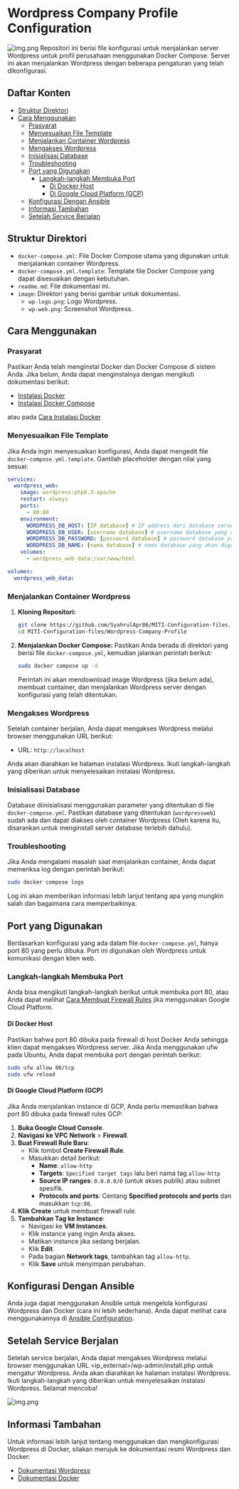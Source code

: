 # Wordpress Company Profile Configuration
![img.png](image/wp-logo.png)
Repositori ini berisi file konfigurasi untuk menjalankan server Wordpress untuk profil perusahaan menggunakan Docker Compose. Server ini akan menjalankan Wordpress dengan beberapa pengaturan yang telah dikonfigurasi.

## Daftar Konten

- [Struktur Direktori](#struktur-direktori)
- [Cara Menggunakan](#cara-menggunakan)
  - [Prasyarat](#prasyarat)
  - [Menyesuaikan File Template](#menyesuaikan-file-template)
  - [Menjalankan Container Wordpress](#menjalankan-container-wordpress)
  - [Mengakses Wordpress](#mengakses-wordpress)
  - [Inisialisasi Database](#inisialisasi-database)
  - [Troubleshooting](#troubleshooting)
  - [Port yang Digunakan](#port-yang-digunakan)
    - [Langkah-langkah Membuka Port](#langkah-langkah-membuka-port)
      - [Di Docker Host](#di-docker-host)
      - [Di Google Cloud Platform (GCP)](#di-google-cloud-platform-gcp)
  - [Konfigurasi Dengan Ansible](#konfigurasi-dengan-ansible)
  - [Informasi Tambahan](#informasi-tambahan)
  - [Setelah Service Berjalan](#setelah-service-berjalan)

## Struktur Direktori

- `docker-compose.yml`: File Docker Compose utama yang digunakan untuk menjalankan container Wordpress.
- `docker-compose.yml.template`: Template file Docker Compose yang dapat disesuaikan dengan kebutuhan.
- `readme.md`: File dokumentasi ini.
- `image`: Direktori yang berisi gambar untuk dokumentasi.
    - `wp-logo.png`: Logo Wordpress.
    - `wp-web.png`: Screenshot Wordpress.

## Cara Menggunakan

### Prasyarat

Pastikan Anda telah menginstal Docker dan Docker Compose di sistem Anda. Jika belum, Anda dapat menginstalnya dengan mengikuti dokumentasi berikut:

- [Instalasi Docker](https://docs.docker.com/get-docker/)
- [Instalasi Docker Compose](https://docs.docker.com/compose/install/)

atau pada [Cara Instalasi Docker](../readme.md#instalasi-docker)

### Menyesuaikan File Template

Jika Anda ingin menyesuaikan konfigurasi, Anda dapat mengedit file `docker-compose.yml.template`. Gantilah placeholder dengan nilai yang sesuai:

```yaml
services:
  wordpress_web:
    image: wordpress:php8.3-apache
    restart: always
    ports:
      - 80:80
    environment:
      WORDPRESS_DB_HOST: [IP database] # IP address dari database server yang akan dihubungkan, bisa menggunakan IP internal atau eksternal jika sudah diatur (direkomendasikan menggunakan IP internal agar lebih aman dan cepat)
      WORDPRESS_DB_USER: [username database] # username database yang akan digunakan oleh service ini
      WORDPRESS_DB_PASSWORD: [password database] # password database yang akan digunakan oleh service ini
      WORDPRESS_DB_NAME: [nama database] # nama database yang akan digunakan oleh service ini
    volumes:
      - wordpress_web_data:/var/www/html

volumes:
  wordpress_web_data:
```

### Menjalankan Container Wordpress

1. **Kloning Repositori:**
   ```bash
   git clone https://github.com/SyahrulApr86/MITI-Configuration-files.git
   cd MITI-Configuration-files/Wordpress-Company-Profile
   ```

2. **Menjalankan Docker Compose:**
   Pastikan Anda berada di direktori yang berisi file `docker-compose.yml`, kemudian jalankan perintah berikut:
   ```bash
   sudo docker compose up -d
   ```

   Perintah ini akan mendownload image Wordpress (jika belum ada), membuat container, dan menjalankan Wordpress server dengan konfigurasi yang telah ditentukan.

### Mengakses Wordpress

Setelah container berjalan, Anda dapat mengakses Wordpress melalui browser menggunakan URL berikut:

- URL: `http://localhost`

Anda akan diarahkan ke halaman instalasi Wordpress. Ikuti langkah-langkah yang diberikan untuk menyelesaikan instalasi Wordpress.

### Inisialisasi Database

Database diinisialisasi menggunakan parameter yang ditentukan di file `docker-compose.yml`. Pastikan database yang ditentukan (`wordpressweb`) sudah ada dan dapat diakses oleh container Wordpress (Oleh karena itu, disarankan untuk menginstall server database terlebih dahulu).

### Troubleshooting

Jika Anda mengalami masalah saat menjalankan container, Anda dapat memeriksa log dengan perintah berikut:

```bash
sudo docker compose logs
```

Log ini akan memberikan informasi lebih lanjut tentang apa yang mungkin salah dan bagaimana cara memperbaikinya.

## Port yang Digunakan

Berdasarkan konfigurasi yang ada dalam file `docker-compose.yml`, hanya port 80 yang perlu dibuka. Port ini digunakan oleh Wordpress untuk komunikasi dengan klien web.

### Langkah-langkah Membuka Port

Anda bisa mengikuti langkah-langkah berikut untuk membuka port 80, atau Anda dapat melihat [Cara Membuat Firewall Rules](../readme.md#membuat-firewall-rules-di-gcp) jika menggunakan Google Cloud Platform.

#### Di Docker Host

Pastikan bahwa port 80 dibuka pada firewall di host Docker Anda sehingga klien dapat mengakses Wordpress server. Jika Anda menggunakan ufw pada Ubuntu, Anda dapat membuka port dengan perintah berikut:

```bash
sudo ufw allow 80/tcp
sudo ufw reload
```

#### Di Google Cloud Platform (GCP)

Jika Anda menjalankan instance di GCP, Anda perlu memastikan bahwa port 80 dibuka pada firewall rules GCP:

1. **Buka Google Cloud Console**.
2. **Navigasi ke VPC Network** > **Firewall**.
3. **Buat Firewall Rule Baru**:
    - Klik tombol **Create Firewall Rule**.
    - Masukkan detail berikut:
        - **Name**: `allow-http`
        - **Targets**: `Specified target tags` lalu beri nama tag `allow-http`
        - **Source IP ranges**: `0.0.0.0/0` (untuk akses publik) atau subnet spesifik.
        - **Protocols and ports**: Centang **Specified protocols and ports** dan masukkan `tcp:80`.
4. **Klik Create** untuk membuat firewall rule.
5. **Tambahkan Tag ke Instance**:
    - Navigasi ke **VM Instances**.
    - Klik instance yang ingin Anda akses.
    - Matikan instance jika sedang berjalan.
    - Klik **Edit**.
    - Pada bagian **Network tags**, tambahkan tag `allow-http`.
    - Klik **Save** untuk menyimpan perubahan.

## Konfigurasi Dengan Ansible

Anda juga dapat menggunakan Ansible untuk mengelola konfigurasi Wordpress dan Docker (cara ini lebih sederhana). Anda dapat melihat cara menggunakannya di [Ansible Configuration](../Ansible/readme.md).

## Setelah Service Berjalan

Setelah service berjalan, Anda dapat mengakses Wordpress melalui browser menggunakan URL <ip_external>/wp-admin/install.php untuk mengatur Wordpress. Anda akan diarahkan ke halaman instalasi Wordpress. Ikuti langkah-langkah yang diberikan untuk menyelesaikan instalasi Wordpress. Selamat mencoba!

![img.png](image/wp-web.png)

## Informasi Tambahan

Untuk informasi lebih lanjut tentang menggunakan dan mengkonfigurasi Wordpress di Docker, silakan merujuk ke dokumentasi resmi Wordpress dan Docker:

- [Dokumentasi Wordpress](https://wordpress.org/documentation/)
- [Dokumentasi Docker](https://docs.docker.com/)
